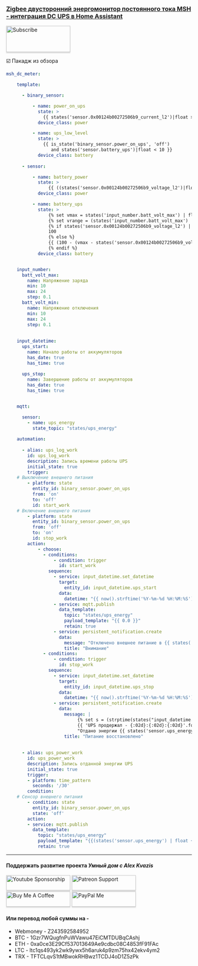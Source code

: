 ### [Zigbee двусторонний энергомонитор постоянного тока MSH - интеграция DC UPS в Home Assistant](https://youtu.be/d92pZxWYU9w)     

<a href="https://www.youtube.com/channel/UCcq9onYHbs6go3kDpfBoqhg?sub_confirmation=1" target="_blank"><img src="https://raw.githubusercontent.com/kvazis/training/master/lessons/img/subscribe.png" alt="Subscribe" style="height: 71px !important;width: 174px !important;box-shadow: 0px 3px 2px 0px rgba(190, 190, 190, 0.5) !important;-webkit-box-shadow: 0px 3px 2px 0px rgba(190, 190, 190, 0.5) !important;" ></a>


:ballot_box_with_check: Пакадж из обзора    

```yaml
msh_dc_meter:

    template:

      - binary_sensor:

          - name: power_on_ups
            state: >
              {{ states('sensor.0x00124b00272506b9_current_l2')|float > -0.03 }}
            device_class: power

          - name: ups_low_level
            state: >
              {{ is_state('binary_sensor.power_on_ups', 'off')
                 and states('sensor.battery_ups')|float < 10 }}
            device_class: battery
     
      - sensor:

          - name: battery_power
            state: >
                {{ ((states('sensor.0x00124b00272506b9_voltage_l2')|float)*states('sensor.0x00124b00272506b9_current_l2')|float) |round(2) }}
            device_class: power

          - name: battery_ups
            state: >
                {% set vmax = states('input_number.batt_volt_max') | float %}
                {% set vrange = (states('input_number.batt_volt_max') | float - states('input_number.batt_volt_min') | float) %}
                {% if states('sensor.0x00124b00272506b9_voltage_l2') | float  >= vmax | float %}
                100
                {% else %}
                {{ (100 - (vmax - states('sensor.0x00124b00272506b9_voltage_l2')|float)*100/vrange)|round(2) }}
                {% endif %}
            device_class: battery


    input_number:
      batt_volt_max:
        name: Напряжение заряда
        min: 10
        max: 24
        step: 0.1
      batt_volt_min:
        name: Напряжение отключения
        min: 10
        max: 24
        step: 0.1
        
        
    input_datetime:
      ups_start:
        name: Начало работы от аккумуляторов
        has_date: true
        has_time: true
        
      ups_stop:
        name: Завершение работы от аккумуляторов
        has_date: true
        has_time: true        


    mqtt:

      sensor:
        - name: ups_energy
          state_topic: "states/ups_energy"        
        
    automation:        
        
      - alias: ups_log_work
        id: ups_log_work
        description: Запись времени работы UPS
        initial_state: true
        trigger:
    # Выключение внешнего питания
        - platform: state
          entity_id: binary_sensor.power_on_ups
          from: 'on'
          to: 'off'
          id: start_work
    # Включение внешнего питания
        - platform: state
          entity_id: binary_sensor.power_on_ups
          from: 'off'
          to: 'on'
          id: stop_work        
        action:
            - choose:
              - conditions:
                  - condition: trigger
                    id: start_work      
                sequence:        
                  - service: input_datetime.set_datetime
                    target:
                      entity_id: input_datetime.ups_start
                    data:
                      datetime: "{{ now().strftime('%Y-%m-%d %H:%M:%S') }}"
                  - service: mqtt.publish
                    data_template:
                      topic: "states/ups_energy"
                      payload_template: "{{ 0.0 }}"
                      retain: true 
                  - service: persistent_notification.create
                    data:
                      message: "Отключено внешнее питание в {{ states('sensor.time_date') }}, UPS работает от аккумулятора"
                      title: "Внимание"         
              - conditions:
                  - condition: trigger
                    id: stop_work      
                sequence:        
                  - service: input_datetime.set_datetime
                    target:
                      entity_id: input_datetime.ups_stop
                    data:
                      datetime: "{{ now().strftime('%Y-%m-%d %H:%M:%S') }}"
                  - service: persistent_notification.create
                    data:
                      message: | 
                           {% set s = (strptime(states("input_datetime.ups_stop"), "%Y-%m-%d %H:%M:%S").timestamp() | int - strptime(states("input_datetime.ups_start"), "%Y-%m-%d %H:%M:%S").timestamp() | int) %}
                           {{ 'UPS продержал - {:02d}:{:02d}:{:02d}'.format ( s % 86400 // 3600, s % 3600 // 60, s % 60) }}
                           "Отдано энергии {{ states('sensor.ups_energy') }} Ватт часов"
                      title: "Питание восстановлено"        
        
        
      - alias: ups_power_work
        id: ups_power_work
        description: Запись отданной энергии UPS
        initial_state: true
        trigger:
        - platform: time_pattern
          seconds: '/30'
        condition:
    # Сенсор внешнего питания
        - condition: state
          entity_id: binary_sensor.power_on_ups
          state: 'off'
        action:
        - service: mqtt.publish
          data_template:
            topic: "states/ups_energy"
            payload_template: "{{(states('sensor.ups_energy') | float + ((states('sensor.battery_power') | float )/-120))|round(5) }}"
            retain: true         

```
____
#### Поддержать развитие проекта *Умный дом с Alex Kvazis*    
<a href="https://www.youtube.com/channel/UCcq9onYHbs6go3kDpfBoqhg/join" target="_blank"><img src="https://raw.githubusercontent.com/kvazis/training/master/lessons/img/youtube.png" alt="Youtube Sponsorship" style="height: 41px !important;width: 174px !important;box-shadow: 0px 3px 2px 0px rgba(190, 190, 190, 0.5) !important;-webkit-box-shadow: 0px 3px 2px 0px rgba(190, 190, 190, 0.5) !important;" ></a>
<a href="https://www.patreon.com/alex_kvazis" target="_blank"><img src="https://raw.githubusercontent.com/kvazis/training/master/lessons/img/patreon-button.png" alt="Patreon Support" style="height: 41px !important;width: 174px !important;box-shadow: 0px 3px 2px 0px rgba(190, 190, 190, 0.5) !important;-webkit-box-shadow: 0px 3px 2px 0px rgba(190, 190, 190, 0.5) !important;" ></a>
<a href="https://www.buymeacoffee.com/greatkvazis" target="_blank"><img src="https://raw.githubusercontent.com/kvazis/training/master/lessons/img/buymeacoffee.png" alt="Buy Me A Coffee" style="height: 41px !important;width: 174px !important;box-shadow: 0px 3px 2px 0px rgba(190, 190, 190, 0.5) !important;-webkit-box-shadow: 0px 3px 2px 0px rgba(190, 190, 190, 0.5) !important;" ></a>
<a href="https://www.paypal.com/paypalme/greatkvazis" target="_blank"><img src="https://raw.githubusercontent.com/kvazis/training/master/lessons/img/paypal.png" alt="PayPal Me" style="height: 41px !important;width: 174px !important;box-shadow: 0px 3px 2px 0px rgba(190, 190, 190, 0.5) !important;-webkit-box-shadow: 0px 3px 2px 0px rgba(190, 190, 190, 0.5) !important;" ></a>

#### Или перевод любой суммы на -     
* Webmoney - Z243592584952
* BTC - 1Gzr7WQugfnPuWVawu47EiCMTDUBqCAshj
* ETH - 0xa0ce3E29Cf537013649Ae9cdbc08C4853fF91FAc
* LTC - ltc1qs493yk2wk9ywx5h6aruk4p9zm75hx42ekv4ym2
* TRX - TFTCLqvS1tMBwokRHBwz1TCDJ4oD1Z5zPk